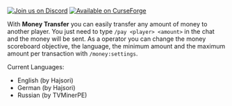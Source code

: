 [![Join us on Discord](https://cdn.jsdelivr.net/npm/@intergrav/devins-badges@3/assets/cozy/social/discord-plural_vector.svg)](https://discord.gg/y43e5tSdDX) [![Available on CurseForge](https://cdn.jsdelivr.net/npm/@intergrav/devins-badges@3/assets/cozy/available/curseforge_vector.svg)](https://www.curseforge.com/minecraft-bedrock/scripts/money-transfer)

With **Money Transfer** you can easily transfer any amount of money to another player. You just need to type `/pay <player> <amount>` in the chat and the money will be sent.
As a operator you can change the money scoreboard objective, the language, the minimum amount and the maximum amount per transaction with `/money:settings`.

Current Languages:
- English (by Hajsori)
- German (by Hajsori)
- Russian (by TVMinerPE)
